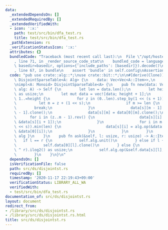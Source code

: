 ```yaml
---
data:
  _extendedDependsOn: []
  _extendedRequiredBy: []
  _extendedVerifiedWith:
  - icon: ':x:'
    path: test/src/bin/dfa_test.rs
    title: test/src/bin/dfa_test.rs
  _pathExtension: rs
  _verificationStatusIcon: ':x:'
  attributes: {}
  bundledCode: "Traceback (most recent call last):\n  File \"/opt/hostedtoolcache/Python/3.9.0/x64/lib/python3.9/site-packages/onlinejudge_verify/documentation/build.py\"\
    , line 71, in _render_source_code_stat\n    bundled_code = language.bundle(stat.path,\
    \ basedir=basedir, options={'include_paths': [basedir]}).decode()\n  File \"/opt/hostedtoolcache/Python/3.9.0/x64/lib/python3.9/site-packages/onlinejudge_verify/languages/user_defined.py\"\
    , line 67, in bundle\n    assert 'bundle' in self.config\nAssertionError\n"
  code: "pub use crate::alg::*;\nuse crate::bit::*;\n\n#[derive(Clone)]\npub struct\
    \ DisjointSparseTable<A: Alg> {\n    data: Vec<Vec<A::Item>>,\n    alg: A,\n}\n\
    \nimpl<A: Monoid> DisjointSparseTable<A> {\n    pub fn new(data: Vec<A::Item>,\
    \ alg: A) -> Self {\n        let len = data.len();\n        let height = len.ilog2()\
    \ as usize;\n        let mut data = vec![data; height + 1];\n        for s in\
    \ 1..=height {\n            for z in (0..len).step_by(1 << (s + 1)) {\n      \
    \          let m = z + (1 << s);\n                if m >= len {\n            \
    \        break;\n                }\n                data[s][m - 1] = data[0][m\
    \ - 1].clone();\n                data[s][m] = data[0][m].clone();\n          \
    \      for i in (z..m - 1).rev() {\n                    data[s][i] = alg.op(&data[0][i],\
    \ &data[s][i + 1]);\n                }\n                for i in m + 1..(m + (1\
    \ << s)).min(len) {\n                    data[s][i] = alg.op(&data[s][i - 1],\
    \ &data[0][i]);\n                }\n            }\n        }\n        Self { data,\
    \ alg }\n    }\n    pub fn ask(&self, l: usize, r: usize) -> A::Item {\n     \
    \   if l == r {\n            self.alg.unit()\n        } else if l + 1 == r {\n\
    \            self.data[0][l].clone()\n        } else {\n            let s = (l\
    \ ^ r).ilog2() as usize;\n            self.alg.op(&self.data[s][l], &self.data[s][r])\n\
    \        }\n    }\n}\n"
  dependsOn: []
  isVerificationFile: false
  path: src/ds/disjointst.rs
  requiredBy: []
  timestamp: '2020-11-17 22:19:43+09:00'
  verificationStatus: LIBRARY_ALL_WA
  verifiedWith:
  - test/src/bin/dfa_test.rs
documentation_of: src/ds/disjointst.rs
layout: document
redirect_from:
- /library/src/ds/disjointst.rs
- /library/src/ds/disjointst.rs.html
title: src/ds/disjointst.rs
---
```

